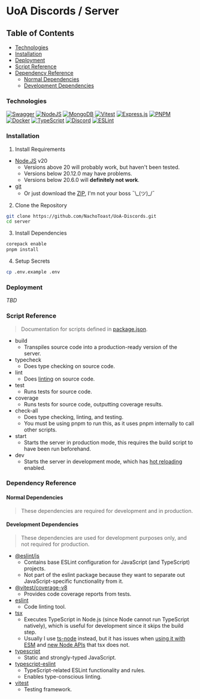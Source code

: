 # UoA Discords / Server <!-- omit in toc -->


## Table of Contents <!-- omit in toc -->

- [Technologies](#technologies)
- [Installation](#installation)
- [Deployment](#deployment)
- [Script Reference](#script-reference)
- [Dependency Reference](#dependency-reference)
  - [Normal Dependencies](#normal-dependencies)
  - [Development Dependencies](#development-dependencies)


### Technologies

[![Swagger](https://img.shields.io/badge/-Swagger-%23Clojure?style=for-the-badge&logo=swagger&logoColor=white)](https://swagger.io/ "Swagger logo")
[![NodeJS](https://img.shields.io/badge/node.js-6DA55F?style=for-the-badge&logo=node.js&logoColor=white)](https://nodejs.org "Node.js logo")
[![MongoDB](https://img.shields.io/badge/MongoDB-%234ea94b.svg?style=for-the-badge&logo=mongodb&logoColor=white)](https://www.mongodb.com "MongoDB logo")
[![Vitest](https://img.shields.io/static/v1?style=for-the-badge&message=Vitest&color=6E9F18&logo=Vitest&logoColor=FFFFFF&label=)](https://vitest.dev/ "Vitest logo")
[![Express.js](https://img.shields.io/badge/express.js-%23404d59.svg?style=for-the-badge&logo=express&logoColor=%2361DAFB)](https://expressjs.com/ "Express.js logo")
[![PNPM](https://img.shields.io/badge/pnpm-%234a4a4a.svg?style=for-the-badge&logo=pnpm&logoColor=f69220)](https://pnpm.io/ "pnpm logo")
[![Docker](https://img.shields.io/badge/docker-%230db7ed.svg?style=for-the-badge&logo=docker&logoColor=white)](https://www.docker.com/ "Docker logo")
[![TypeScript](https://img.shields.io/badge/typescript-%23007ACC.svg?style=for-the-badge&logo=typescript&logoColor=white)](https://www.typescriptlang.org/ "TypeScript logo")
[![Discord](https://img.shields.io/badge/Discord-%235865F2.svg?style=for-the-badge&logo=discord&logoColor=white)](https://discord.com/ "Discord logo")
[![ESLint](https://img.shields.io/badge/ESLint-4B3263?style=for-the-badge&logo=eslint&logoColor=white)](https://eslint.org/ "ESLint logo")


### Installation

1. Install Requirements

 - [Node.JS](https://nodejs.org/en) v20
   - Versions above 20 will probably work, but haven't been tested.
   - Versions below 20.12.0 may have problems.
   - Versions below 20.6.0 will **definitely not work**.
 - [git](https://git-scm.com/)
   - Or just download the [ZIP](https://github.com/NachoToast/UoA-Discords/archive/refs/heads/main.zip), I'm not your boss ¯\\\_(ツ)_/¯

2. Clone the Repository

```sh
git clone https://github.com/NachoToast/UoA-Discords.git
cd server
```

3. Install Dependencies

```sh
corepack enable
pnpm install
```

4. Setup Secrets

```sh
cp .env.example .env
```

### Deployment

_TBD_

### Script Reference

> Documentation for scripts defined in [package.json](package.json).

- build
  - Transpiles source code into a production-ready version of the server.
- typecheck
  - Does type checking on source code.
- lint
  - Does [linting](https://en.wikipedia.org/wiki/Lint_(software)) on source code.
- test
  - Runs tests for source code.
- coverage
  - Runs tests for source code, outputting coverage results.
- check-all
  - Does type checking, linting, and testing.
  - You must be using pnpm to run this, as it uses pnpm internally to call other scripts.
- start
  - Starts the server in production mode, this requires the build script to have been run beforehand.
- dev
  - Starts the server in development mode, which has [hot reloading](https://en.wikipedia.org/wiki/Hot_swapping#Software) enabled.

### Dependency Reference

#### Normal Dependencies

> These dependencies are required for development and in production.

#### Development Dependencies

> These dependencies are used for development purposes only, and not required for production.

- [@eslint/js](https://www.npmjs.com/package/@eslint/js)
  - Contains base ESLint configuration for JavaScript (and TypeScript) projects.
  - Not part of the eslint package because they want to separate out JavaScript-specific functionality from it.
- [@vitest/coverage-v8](https://www.npmjs.com/package/@vitest/coverage-v8)
  - Provides code coverage reports from tests.
- [eslint](https://www.npmjs.com/package/eslint)
  - Code linting tool.
- [tsx](https://www.npmjs.com/package/tsx)
  - Executes TypeScript in Node.js (since Node cannot run TypeScript natively), which is useful for development since it skips the build step.
  - Usually I use [ts-node](https://www.npmjs.com/package/ts-node) instead, but it has issues when [using it with ESM](https://www.npmjs.com/package/ts-node#err_unknown_file_extension) and [new Node APIs](https://nodejs.org/docs/v20.12.1/api/cli.html#--env-fileconfig) that tsx does not.
- [typescript](https://www.npmjs.com/package/typescript) 
  - Static and strongly-typed JavaScript.
- [typescript-eslint](https://www.npmjs.com/package/typescript-eslint)
  - TypeScript-related ESLint functionality and rules.
  - Enables type-conscious linting.
- [vitest](https://www.npmjs.com/package/vitest)
  - Testing framework.
